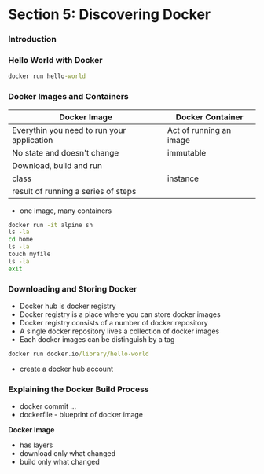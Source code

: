 # Section 5: Discovering Docker

### Introduction

### Hello World with Docker
```cmd
docker run hello-world
```

### Docker Images and Containers

Docker Image | Docker Container
--- | ---
Everythin you need to run your application | Act of running an image
No state and doesn't change | immutable
Download, build and run | 
class | instance
result of running a series of steps |

+ one image, many containers

```cmd
docker run -it alpine sh
ls -la
cd home
ls -la
touch myfile
ls -la
exit
```

### Downloading and Storing Docker
+ Docker hub is docker registry
+ Docker registry is a place where you can store docker images
+ Docker registry consists of a number of docker repository
+ A single docker repository lives a collection of docker images
+ Each docker images can be distinguish by a tag

```cmd
docker run docker.io/library/hello-world
```

+ create a docker hub account

### Explaining the Docker Build Process
+ docker commit ...
+ dockerfile - blueprint of docker image

**Docker Image**
+ has layers
+ download only what changed
+ build only what changed
